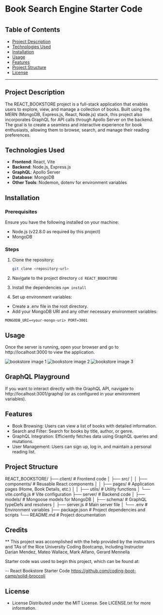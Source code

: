 # Book Search Engine Starter Code
# 

## Table of Contents
- [Project Description](#project-description)
- [Technologies Used](#technologies-used)
- [Installation](#installation)
- [Usage](#usage)
- [Features](#features)
- [Project Structure](#project-structure)
- [License](#license)

---

## Project Description

The REACT_BOOKSTORE project is a full-stack application that enables users to explore, view, and manage a collection of books. Built using the MERN (MongoDB, Express.js, React, Node.js) stack, this project also incorporates GraphQL for API calls through Apollo Server on the backend. The goal is to create a seamless and interactive experience for book enthusiasts, allowing them to browse, search, and manage their reading preferences.

## Technologies Used

- **Frontend**: React, Vite
- **Backend**: Node.js, Express.js
- **GraphQL**: Apollo Server
- **Database**: MongoDB
- **Other Tools**: Nodemon, dotenv for environment variables

## Installation

### Prerequisites
Ensure you have the following installed on your machine:
- Node.js (v22.8.0 as required by this project)
- MongoDB

### Steps

1. Clone the repository:
   ```bash
   git clone <repository-url>

2. Navigate to the project directory
`cd REACT_BOOKSTORE`

3.  Install the dependencies
`npm install`

4.  Set up environment variables:
- Create a .env file in the root directory.
- Add your MongoDB URI and any other necessary environment variables:

`MONGODB_URI=<your-mongo-uri>
PORT=3001`

## Usage

Once the server is running, open your browser and go to http://localhost:3000 to view the application.

![bookstore image 1](client/public/assets/bookstore.png)
![bookstore image 2](client/public/assets/bookstore1.png)
![bookstore image 3](client/public/assets/bookstore2.png)

## GraphQL Playground
If you want to interact directly with the GraphQL API, navigate to http://localhost:3001/graphql (or as configured in your environment variables).

## Features

- Book Browsing: Users can view a list of books with detailed information.
- Search and Filter: Search for books by title, author, or genre.
- GraphQL Integration: Efficiently fetches data using GraphQL queries and mutations.
- User Management: Users can sign up, log in, and maintain a personal reading list.

## Project Structure
REACT_BOOKSTORE/
├── client/                  # Frontend code
│   ├── src/
│   │   ├── components/      # Reusable React components
│   │   ├── pages/           # Application pages (Home, Book Details, etc.)
│   │   ├── utils/           # Utility functions
│   └── vite.config.js       # Vite configuration
├── server/                  # Backend code
│   ├── models/              # Mongoose models for MongoDB
│   ├── schema/              # GraphQL typeDefs and resolvers
│   ├── server.js            # Main server file
│   └── .env                 # Environment variables
├── package.json             # Project dependencies and scripts
└── README.md                # Project documentation

## Credits

\*\* This project was accomplished with the help provided by the instructors and TAs of the Rice University Coding Bootcamp, including Instructor Darian Mendez, Mateo Wallace, Mark Alfano, Gerard Mennella

Starter code was used to begin this project, which can be found at:

-- React Bookstore Starter Code
<https://github.com/coding-boot-camp/solid-broccoli>


## License

- License Distributed under the MIT License. See LICENSE.txt for more information.
